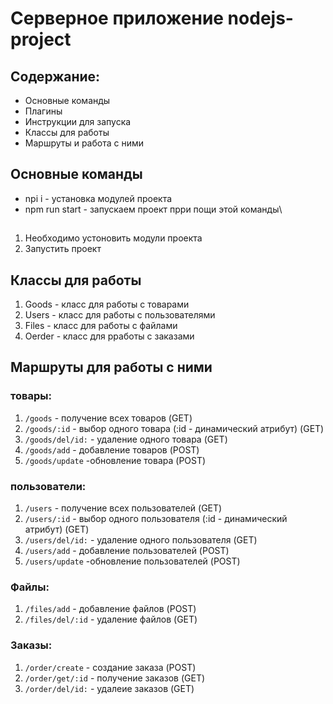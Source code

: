 # Cерверное приложение nodejs-project

## Cодержание:

* Основные команды 
* Плагины
* Инструкции для запуска
* Классы для работы
* Маршруты и работа с ними

## Основные команды 

* npi i - установка модулей проекта
* npm run start - запускаем проект прри пощи этой команды\

## 

1) Необходимо устоновить модули проекта 
2) Запустить проект

## Классы для работы 

1) Goods - класс для работы с товарами
2) Users - класс для работы с пользователями
3) Files - класс для работы с файлами
4) Oerder - класс для рработы с заказами

## Маршруты для работы с ними

### товары:
1) `/goods` - получение всех товаров     (GET)  
2) `/goods/:id` - выбор одного товара   (:id - динамический атрибут)  (GET)
3) `/goods/del/id:` - удаление одного товара    (GET)
4) `/goods/add` - добавление товаров    (POST)
5) `/goods/update` -обновление товара   (POST)

### пользователи:
1) `/users` - получение всех пользователей    (GET)  
2) `/users/:id` - выбор одного пользователя   (:id - динамический атрибут)  (GET)
3) `/users/del/id:` - удаление одного пользователя   (GET)
4) `/users/add` - добавление пользователей    (POST)
5) `/users/update` -обновление пользователей  (POST)

### Файлы:
1) `/files/add` - добавление файлов (POST)
2) `/files/del/:id` - удаление файлов   (GET)

### Заказы:
1) `/order/create` - создание заказа     (POST)
2) `/order/get/:id` - получение заказов     (GET)
3) `/order/del/id:` - удалеие заказов    (GET)

